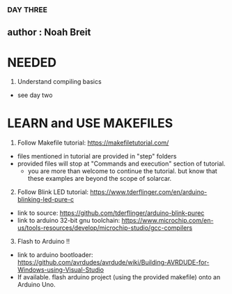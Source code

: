 ### DAY THREE ###
## author : Noah Breit

# NEEDED
1. Understand compiling basics
  - see day two

# LEARN and USE MAKEFILES
1. Follow Makefile tutorial: https://makefiletutorial.com/
  - files mentioned in tutorial are provided in "step" folders
  - provided files will stop at "Commands and execution" section of tutorial.
    - you are more than welcome to continue the tutorial. but know that these examples are beyond the scope of solarcar.

2. Follow Blink LED tutorial: https://www.tderflinger.com/en/arduino-blinking-led-pure-c
  - link to source: https://github.com/tderflinger/arduino-blink-purec
  - link to arduino 32-bit gnu toolchain: https://www.microchip.com/en-us/tools-resources/develop/microchip-studio/gcc-compilers

3. Flash to Arduino !!
  - link to arduino bootloader: https://github.com/avrdudes/avrdude/wiki/Building-AVRDUDE-for-Windows-using-Visual-Studio
  - If available. flash arduino project (using the provided makefile) onto an Arduino Uno.

